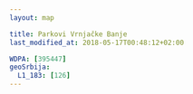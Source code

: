 ```yaml
---
layout: map

title: Parkovi Vrnjačke Banje
last_modified_at: 2018-05-17T00:48:12+02:00

WDPA: [395447]
geoSrbija:
  L1_183: [126]
---
```

